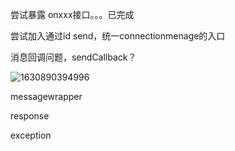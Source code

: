 尝试暴露 onxxx接口。。。已完成

尝试加入通过id send，统一connectionmenage的入口

消息回调问题，sendCallback？

![1630890394996](C:\Users\11096\AppData\Roaming\Typora\typora-user-images\1630890394996.png)





messagewrapper

response

exception